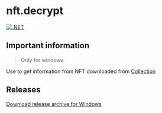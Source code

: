 # nft.decrypt

[![.NET](https://github.com/maximiliysiss/nft.decrypt/actions/workflows/dotnet.yml/badge.svg?branch=master)](https://github.com/maximiliysiss/nft.decrypt/actions/workflows/dotnet.yml)

## Important information

> Only for windows

Use to get information from NFT downloaded from [Collection](https://opensea.io/collection/remember-days)

## Releases 

[Download release archive for Windows](https://github.com/maximiliysiss/nft.decrypt/suites/4421097504/artifacts/116927210)
